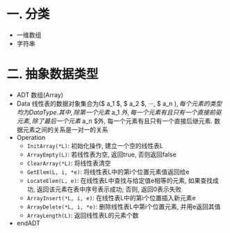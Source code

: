 # 一. 分类

- 一维数组
- 字符串



# 二. 抽象数据类型

- ADT 数组(Array)  
- Data
  线性表的数据对象集合为($ a_1 $, $ a_2 $, ···, $ a_n $), 每个元素的类型均为DataType. 其中, 除第一个元素$ a_1 $外, 每一个元素有且只有一个直接前驱元素, 除了最后一个元素$ a_n $外, 每一个元素有且只有一个直接后继元素. 数据元素之间的关系是一对一的关系
 - Operation
   - `InitArray(*L)`: 初始化操作, 建立一个空的线性表L
   - `ArrayEmpty(L)`: 若线性表为空, 返回true, 否则返回false
   - `ClearArray(*L)`: 将线性表清空
   - `GetElem(L, i, *e)`: 将线性表L中的第i个位置元素值返回给e
   - `LocateElem(L, e)`: 在线性表L中查找与给定值e相等的元素, 如果查找成功, 返回该元素在表中序号表示成功; 否则, 返回0表示失败
   - `ArrayInsert(*L, i, e)`: 在线性表L中的第i个位置插入新元素e
   - `ArrayDelete(*L, i, *e)`: 删除线性表L中第i个位置元素, 并用e返回其值
   - `ArrayLength(L)`: 返回线性表L的元素个数
- endADT
